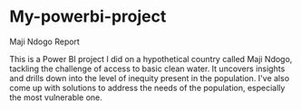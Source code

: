 # My-powerbi-project
Maji Ndogo Report

This is a Power BI project I did on a hypothetical country called Maji Ndogo, tackling the challenge of access to basic clean water. 
It uncovers insights and drills down into the level of inequity present in the population. I've also come up with solutions to address the needs of the population, especially the most vulnerable one.

